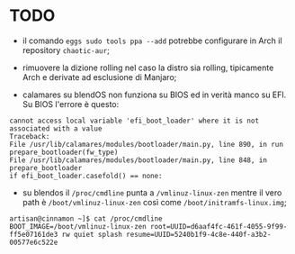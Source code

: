 # TODO

* il comando `eggs sudo tools ppa --add` potrebbe configurare in Arch il repository `chaotic-aur`;

* rimuovere la dizione rolling nel caso la distro sia rolling, tipicamente Arch e derivate ad esclusione di Manjaro;
* calamares su blendOS non funziona su BIOS ed in verità manco su EFI.  Su BIOS l'errore è questo:
```
cannot access local variable 'efi_boot_loader' where it is not associated with a value
Traceback:
File /usr/lib/calamares/modules/bootloader/main.py, line 890, in run prepare_bootloader(fw_type)
File /usr/lib/calamares/modules/bootloader/main.py, line 848, in prepare_bootloader
if efi_boot_loader.casefold() == none:
```
* su blendos il `/proc/cmdline` punta a `/vmlinuz-linux-zen` mentre il vero path è `/boot/vmlinuz-linux-zen` così come `/boot/initramfs-linux.img`;

``` 
artisan@cinnamon ~]$ cat /proc/cmdline 
BOOT_IMAGE=/boot/vmlinuz-linux-zen root=UUID=d6aaf4fc-461f-4055-9f99-ff5e07161de3 rw quiet splash resume=UUID=5240b1f9-4c8e-440f-a3b2-00577e6c522e
``` 


